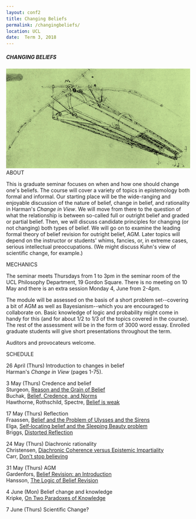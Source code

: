 ```yaml
---
layout: conf2
title: Changing Beliefs
permalink: /changingbeliefs/
location: UCL
date:  Term 3, 2018
---
```



##### CHANGING BELIEFS


<img src="/vinci.jpg" width="500">

<div class="maintext" markdown="1">

<div class="title"> ABOUT </div>

This is graduate seminar focuses on when and how one should change one's beliefs.  The course will cover a variety of topics in epistemology both formal and informal.  Our starting place will be the wide-ranging and enjoyable discussion of the nature of belief, change in belief, and rationality in Harman's *Change in View*. We will move from there to the question of what the relationship is between so-called full or outright belief and graded or partial belief. Then, we will discuss candidate principles for changing (or not changing) both types of belief. We will go on to examine the leading formal theory of belief revision for outright belief, AGM. Later topics will depend on the instructor or students' whims, fancies, or, in extreme cases, serious intellectual preoccupations. (We might discuss Kuhn's view of scientific change, for example.)

<div class="title"> MECHANICS </div>

The seminar meets Thursdays from 1 to 3pm in the seminar room of the UCL Philosophy Department, 19 Gordon Square.  There is no meeting on 10 May and there is an extra session Monday 4, June from 2-4pm.  

The module will be assessed on the basis of a short problem set--covering a bit of AGM as well as Bayesianism--which you are encouraged to collaborate on. Basic knowledge of logic and probability might come in handy for this (and for about 1/2 to 1/3 of the topics covered in the course). The rest of the assessment will be in the form of 3000 word essay. Enrolled graduate students will give short presentations throughout the term.

Auditors and provocateurs welcome.


<div class="title"> SCHEDULE </div>

<span class="titleblack"> 26 April (Thurs) </span> Introduction to changes in belief <br>
Harman's *Change in View* (pages 1-75).


<span class="titleblack">3 May (Thurs)</span>  Credence and belief <br>
Sturgeon, [Reason and the Grain of Belief](http://www.jstor.org/stable/25177157)  <br>
Buchak, [Belief, Credence, and Norms](http://www.larabuchak.net/s/A04-Belief-Credence-and-Norms.pdf)  <br>
Hawthorne, Rothschild, Spectre, [Belief is weak](http://dx.doi.org/10.1007/s11098-015-0553-7)


<span class="titleblack"> 17 May (Thurs) </span> Reflection <br>
Fraassen, [Belief and the Problem of Ulysses and the Sirens](https://link.springer.com/content/pdf/10.1007/BF00996309.pdf) <br>
Elga, [Self‐locating belief and the Sleeping Beauty problem](http://www.jstor.org/stable/3329167) <br>
Briggs, [Distorted Reflection](https://www.jstor.org/stable/41441862)  

<span class="titleblack">24 May (Thurs)</span> Diachronic rationality <br>
Christensen, [Diachronic Coherence versus Epistemic Impartiality](http://www.jstor.org/stable/2693694)  <br>
Carr, [Don't stop believing](https://www.tandfonline.com/doi/abs/10.1080/00455091.2015.1123454)

<span class="titleblack">31 May (Thurs)</span>  AGM <br>
Gardenfors, [Belief Revision: an Introduction](http://citeseerx.ist.psu.edu/viewdoc/download?doi=10.1.1.75.6169&rep=rep1&type=pdf) <br>
Hansson, [The Logic of Belief Revision](https://plato.stanford.edu/entries/logic-belief-revision/)



<span class="titleblack">4 June (Mon)</span> Belief change and knowledge <br>
Kripke, [On Two Paradoxes of Knowledge](http://www.oxfordscholarship.com/view/10.1093/acprof:oso/9780199730155.001.0001/acprof-9780199730155-chapter-2)

<span class="titleblack">7 June (Thurs)</span> Scientific Change?
